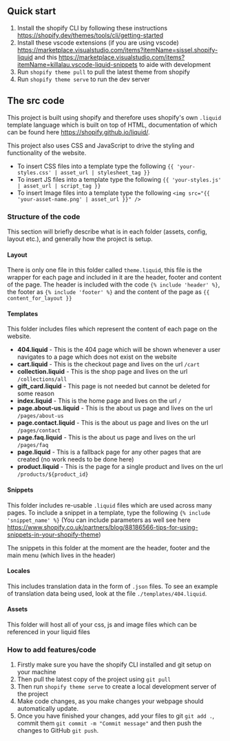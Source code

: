 ## Quick start

1. Install the shopify CLI by following these instructions https://shopify.dev/themes/tools/cli/getting-started
2. Install these vscode extensions (if you are using vscode) https://marketplace.visualstudio.com/items?itemName=sissel.shopify-liquid and this https://marketplace.visualstudio.com/items?itemName=killalau.vscode-liquid-snippets to aide with development
3. Run `shopify theme pull` to pull the latest theme from shopify
4. Run `shopify theme serve` to run the dev server

## The src code

This project is built using shopify and therefore uses shopify's own `.liquid` template language which is built on top of HTML, documentation of which can be found here https://shopify.github.io/liquid/.

This project also uses CSS and JavaScript to drive the styling and functionality of the website.

- To insert CSS files into a template type the following `{{ 'your-styles.css' | asset_url | stylesheet_tag }}`
- To insert JS files into a template type the following `{{ 'your-styles.js' | asset_url | script_tag }}`
- To insert Image files into a template type the following `<img src="{{ 'your-asset-name.png' | asset_url }}" />`

### Structure of the code

This section will briefly describe what is in each folder (assets, config, layout etc.), and generally how the project is setup.

#### Layout

There is only one file in this folder called `theme.liquid`, this file is the wrapper for each page and included in it are the header, footer and content of the page. The header is included with the code `{% include 'header' %}`, the footer as `{% include 'footer' %}` and the content of the page as `{{ content_for_layout }}`

#### Templates

This folder includes files which represent the content of each page on the website.

- **404.liquid** - This is the 404 page which will be shown whenever a user navigates to a page which does not exist on the website
- **cart.liquid** - This is the checkout page and lives on the url `/cart`
- **collection.liquid** - This is the shop page and lives on the url `/collections/all`
- **gift_card.liquid** - This page is not needed but cannot be deleted for some reason
- **index.liquid** - This is the home page and lives on the url `/`
- **page.about-us.liquid** - This is the about us page and lives on the url `/pages/about-us`
- **page.contact.liquid** - This is the about us page and lives on the url `/pages/contact`
- **page.faq.liquid** - This is the about us page and lives on the url `/pages/faq`
- **page.liquid** - This is a fallback page for any other pages that are created (no work needs to be done here)
- **product.liquid** - This is the page for a single product and lives on the url `/products/${product_id}`

#### Snippets

This folder includes re-usable `.liquid` files which are used across many pages. To include a snippet in a template, type the following `{% include 'snippet_name' %}` (You can include parameters as well see here https://www.shopify.co.uk/partners/blog/88186566-tips-for-using-snippets-in-your-shopify-theme)

The snippets in this folder at the moment are the header, footer and the main menu (which lives in the header)

#### Locales

This includes translation data in the form of `.json` files. To see an example of translation data being used, look at the file `./templates/404.liquid`.

#### Assets

This folder will host all of your css, js and image files which can be referenced in your liquid files

### How to add features/code

1. Firstly make sure you have the shopify CLI installed and git setup on your machine
2. Then pull the latest copy of the project using `git pull`
3. Then run `shopify theme serve` to create a local development server of the project
4. Make code changes, as you make changes your webpage should automatically update.
5. Once you have finished your changes, add your files to git `git add .`, commit them `git commit -m "Commit message"` and then push the changes to GitHub `git push`.
